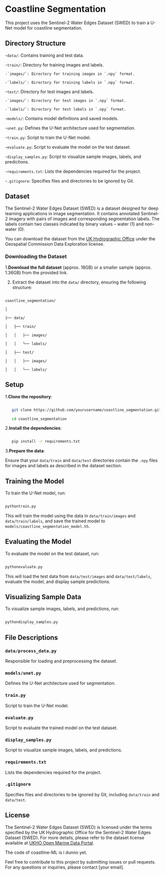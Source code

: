 # Coastline Segmentation

This project uses the Sentinel-2 Water Edges Dataset (SWED) to train a U-Net model for coastline segmentation.

## Directory Structure

-`data/`: Contains training and test data.

  -`train/`: Directory for training images and labels.

    -`images/`: Directory for training images in `.npy` format.

    -`labels/`: Directory for training labels in `.npy` format.

  -`test/`: Directory for test images and labels.

    -`images/`: Directory for test images in `.npy` format.

    -`labels/`: Directory for test labels in `.npy` format.

-`models/`: Contains model definitions and saved models.

  -`unet.py`: Defines the U-Net architecture used for segmentation.

-`train.py`: Script to train the U-Net model.

-`evaluate.py`: Script to evaluate the model on the test dataset.

-`display_samples.py`: Script to visualize sample images, labels, and predictions.

-`requirements.txt`: Lists the dependencies required for the project.

-`.gitignore`: Specifies files and directories to be ignored by Git.

## Dataset

The Sentinel-2 Water Edges Dataset (SWED) is a dataset designed for deep learning applications in image segmentation. It contains annotated Sentinel-2 imagery with pairs of images and corresponding segmentation labels. The labels contain two classes indicated by binary values – water (1) and non-water (0).

You can download the dataset from the [UK Hydrographic Office](https://openmldata.ukho.gov.uk/) under the Geospatial Commission Data Exploration license.

### Downloading the Dataset

1.**Download the full dataset** (approx. 18GB) or a smaller sample (approx. 1.36GB) from the provided link.

2. Extract the dataset into the `data/` directory, ensuring the following structure:

```

coastline_segmentation/

│

├── data/

│   ├── train/

│   │   ├── images/

│   │   └── labels/

│   ├── test/

│   │   ├── images/

│   │   └── labels/

```

## Setup

1.**Clone the repository**:

```sh

   git clone https://github.com/yourusername/coastline_segmentation.git

   cd coastline_segmentation

```

2.**Install the dependencies**:

```sh

   pip install -r requirements.txt

```

3.**Prepare the data**:

   Ensure that your `data/train` and `data/test` directories contain the `.npy` files for images and labels as described in the dataset section.

## Training the Model

To train the U-Net model, run:

```sh

pythontrain.py

```

This will train the model using the data in `data/train/images` and `data/train/labels`, and save the trained model to `models/coastline_segmentation_model.h5`.

## Evaluating the Model

To evaluate the model on the test dataset, run:

```sh

pythonevaluate.py

```

This will load the test data from `data/test/images` and `data/test/labels`, evaluate the model, and display sample predictions.

## Visualizing Sample Data

To visualize sample images, labels, and predictions, run:

```sh

pythondisplay_samples.py

```

## File Descriptions

### `data/process_data.py`

Responsible for loading and preprocessing the dataset.

### `models/unet.py`

Defines the U-Net architecture used for segmentation.

### `train.py`

Script to train the U-Net model.

### `evaluate.py`

Script to evaluate the trained model on the test dataset.

### `display_samples.py`

Script to visualize sample images, labels, and predictions.

### `requirements.txt`

Lists the dependencies required for the project.

### `.gitignore`

Specifies files and directories to be ignored by Git, including `data/train` and `data/test`.

## License

The Sentinel-2 Water Edges Dataset (SWED) is licensed under the terms specified by the UK Hydrographic Office for the Sentinel-2 Water Edges Dataset (SWED). For more details, please refer to the dataset license available at [UKHO Open Marine Data Portal](https://openmldata.ukho.gov.uk/).

The code of coastline-ML is i dunno yet.

Feel free to contribute to this project by submitting issues or pull requests. For any questions or inquiries, please contact [your email].
